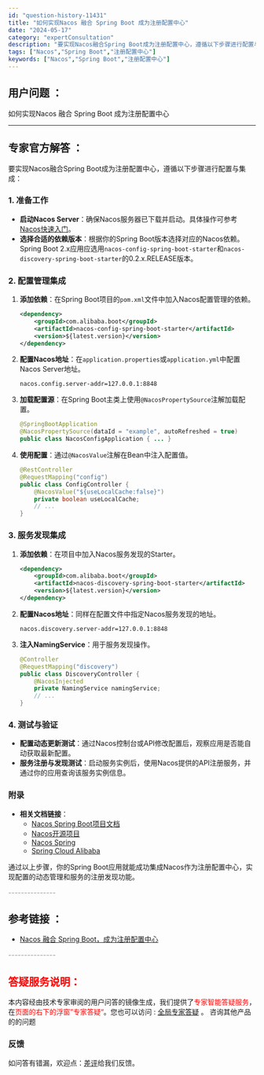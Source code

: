 ```yaml
---
id: "question-history-11431"
title: "如何实现Nacos 融合 Spring Boot 成为注册配置中心"
date: "2024-05-17"
category: "expertConsultation"
description: "要实现Nacos融合Spring Boot成为注册配置中心，遵循以下步骤进行配置与集成：### 1. 准备工作- **启动Nacos Server**：确保Nacos服务器已下载并启动。具体操作可参考[Nacos快速入门](../quickstart/quick-start.md)。- **选择合适"
tags: ["Nacos","Spring Boot","注册配置中心"]
keywords: ["Nacos","Spring Boot","注册配置中心"]
---
```


## 用户问题 ： 
 如何实现Nacos 融合 Spring Boot 成为注册配置中心  

---------------
## 专家官方解答 ：

要实现Nacos融合Spring Boot成为注册配置中心，遵循以下步骤进行配置与集成：

### 1. 准备工作
- **启动Nacos Server**：确保Nacos服务器已下载并启动。具体操作可参考[Nacos快速入门](../quickstart/quick-start.md)。
- **选择合适的依赖版本**：根据你的Spring Boot版本选择对应的Nacos依赖。Spring Boot 2.x应用应选用`nacos-config-spring-boot-starter`和`nacos-discovery-spring-boot-starter`的0.2.x.RELEASE版本。

### 2. 配置管理集成
1. **添加依赖**：在Spring Boot项目的`pom.xml`文件中加入Nacos配置管理的依赖。
   ```xml
   <dependency>
       <groupId>com.alibaba.boot</groupId>
       <artifactId>nacos-config-spring-boot-starter</artifactId>
       <version>${latest.version}</version>
   </dependency>
   ```
   
2. **配置Nacos地址**：在`application.properties`或`application.yml`中配置Nacos Server地址。
   ```properties
   nacos.config.server-addr=127.0.0.1:8848
   ```
   
3. **加载配置源**：在Spring Boot主类上使用`@NacosPropertySource`注解加载配置。
   ```java
   @SpringBootApplication
   @NacosPropertySource(dataId = "example", autoRefreshed = true)
   public class NacosConfigApplication { ... }
   ```
   
4. **使用配置**：通过`@NacosValue`注解在Bean中注入配置值。
   ```java
   @RestController
   @RequestMapping("config")
   public class ConfigController {
       @NacosValue("${useLocalCache:false}")
       private boolean useLocalCache;
       // ...
   }
   ```

### 3. 服务发现集成
1. **添加依赖**：在项目中加入Nacos服务发现的Starter。
   ```xml
   <dependency>
       <groupId>com.alibaba.boot</groupId>
       <artifactId>nacos-discovery-spring-boot-starter</artifactId>
       <version>${latest.version}</version>
   </dependency>
   ```
   
2. **配置Nacos地址**：同样在配置文件中指定Nacos服务发现的地址。
   ```properties
   nacos.discovery.server-addr=127.0.0.1:8848
   ```
   
3. **注入NamingService**：用于服务发现操作。
   ```java
   @Controller
   @RequestMapping("discovery")
   public class DiscoveryController {
       @NacosInjected
       private NamingService namingService;
       // ...
   }
   ```

### 4. 测试与验证
- **配置动态更新测试**：通过Nacos控制台或API修改配置后，观察应用是否能自动获取最新配置。
- **服务注册与发现测试**：启动服务实例后，使用Nacos提供的API注册服务，并通过你的应用查询该服务实例信息。

### 附录
- **相关文档链接**：
  - [Nacos Spring Boot项目文档](https://github.com/nacos-group/nacos-spring-boot-project/wiki/spring-boot-0.2.2-%E4%BB%A5%E5%8F%8A-0.1.2%E7%89%88%E6%9C%AC%E6%96%B0%E5%8A%9F%E8%83%BD%E4%BD%BF%E7%94%A8%E6%89%8B%E5%86%8C)
  - [Nacos开源项目](https://github.com/alibaba/nacos)
  - [Nacos Spring](https://github.com/nacos-group/nacos-spring-project)
  - [Spring Cloud Alibaba](https://github.com/alibaba/spring-cloud-alibaba)

通过以上步骤，你的Spring Boot应用就能成功集成Nacos作为注册配置中心，实现配置的动态管理和服务的注册发现功能。


<font color="#949494">---------------</font> 


## 参考链接 ：

* [Nacos 融合 Spring Boot，成为注册配置中心](https://nacos.io/docs/latest/ecology/use-nacos-with-spring-boot)


 <font color="#949494">---------------</font> 
 


## <font color="#FF0000">答疑服务说明：</font> 

本内容经由技术专家审阅的用户问答的镜像生成，我们提供了<font color="#FF0000">专家智能答疑服务</font>，在<font color="#FF0000">页面的右下的浮窗”专家答疑“</font>。您也可以访问 : [全局专家答疑](https://answer.opensource.alibaba.com/docs/intro) 。 咨询其他产品的的问题

### 反馈
如问答有错漏，欢迎点：[差评](https://ai.nacos.io/user/feedbackByEnhancerGradePOJOID?enhancerGradePOJOId=13754)给我们反馈。
